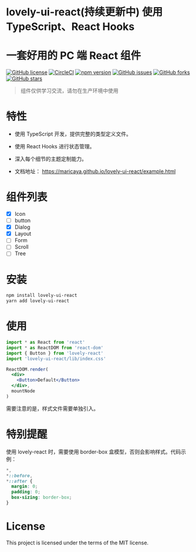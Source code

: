 # lovely-ui-react(持续更新中) 使用 TypeScript、React Hooks
# 一套好用的 PC 端 React 组件 
[![GitHub license](https://img.shields.io/github/license/Maricaya/xue-react)](https://github.com/Maricaya/xue-react/blob/master/LICENSE)
[![CircleCI](https://circleci.com/gh/Maricaya/xue-react.svg?style=svg)](https://app.circleci.com/pipelines/github/Maricaya/xue-react)
[![npm version](https://badge.fury.io/js/adorable-react.svg)](https://badge.fury.io/js/adorable-react)
[![GitHub issues](https://img.shields.io/github/issues/Maricaya/xue-react)](https://github.com/Maricaya/xue-react/issues)
[![GitHub forks](https://img.shields.io/github/forks/Maricaya/xue-react)](https://github.com/Maricaya/xue-react/network)
[![GitHub stars](https://img.shields.io/github/stars/Maricaya/xue-react)](https://github.com/Maricaya/xue-react/stargazers)

> 组件仅供学习交流，请勿在生产环境中使用

# 特性
- 使用 TypeScript 开发，提供完整的类型定义文件。
- 使用 React Hooks 进行状态管理。
- 深入每个细节的主题定制能力。

- 文档地址：
https://maricaya.github.io/lovely-ui-react/example.html
# 组件列表
- [x] Icon
- [ ] button
- [x] Dialog
- [x] Layout
- [ ] Form
- [ ] Scroll
- [ ] Tree

# 安装
```bash
npm install lovely-ui-react
yarn add lovely-ui-react
```
# 使用
```jsx
import * as React from 'react'
import * as ReactDOM from 'react-dom'
import { Button } from 'lovely-react'
import 'lovely-ui-react/lib/index.css'

ReactDOM.render(
  <div>
    <Button>Default</Button>
  </div>,
  mountNode
)

```
需要注意的是，样式文件需要单独引入。


# 特别提醒
使用 lovely-react 时，需要使用 border-box 盒模型，否则会影响样式。代码示例：
```css
*,
*::before,
*::after {
  margin: 0;
  padding: 0;
  box-sizing: border-box;
}
```

# License
This project is licensed under the terms of the MIT license.
